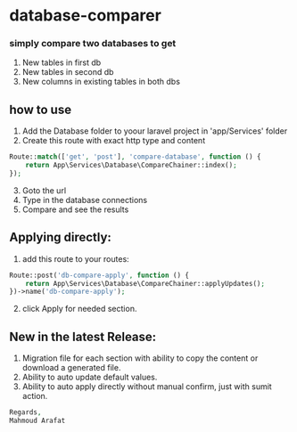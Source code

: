 # database-comparer
### simply compare two databases to get
1. New tables in first db
2. New tables in second db
3. New columns in existing tables in both dbs

## how to use
1. Add the Database folder to yoour laravel project in
'app/Services' folder
2. Create this route with exact http type and content
``` php
Route::match(['get', 'post'], 'compare-database', function () {
    return App\Services\Database\CompareChainer::index();
});
```
3. Goto the url 
4. Type in the database connections
5. Compare and see the results 

## Applying directly:
1. add this route to your routes:
``` php
Route::post('db-compare-apply', function () {
    return App\Services\Database\CompareChainer::applyUpdates();
})->name('db-compare-apply');
```
2. click Apply for needed section.

## New in the latest Release:
1. Migration file for each section with ability to copy the content or download a generated file.
2. Ability to auto update default values.
3. Ability to auto apply directly without manual confirm, just with sumit action.

``` php
Regards,
Mahmoud Arafat
```

